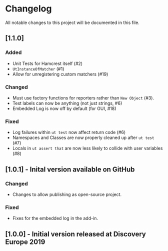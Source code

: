 
# Changelog
All notable changes to this project will be documented in this file.

## [1.1.0]
### Added
 - Unit Tests for Hamcrest itself (#2)
 - `UtInstanceOfMatcher` (#1)
 - Allow for unregistering custom matchers (#19)

### Changed
 - Must use factory functions for reporters rather than `New Object` (#3).
 - Test labels can now be anything (not just strings, #6)
 - Embedded Log is now off by default (for GUI, #18)

### Fixed
 - Log failures within `ut test` now affect return code (#6)
 - Namespaces and Classes are now properly cleaned up after `ut test` (#7)
 - Locals in `ut assert that` are now less likely to collide with user variables (#8)

## [1.0.1] - Inital version available on GitHub
### Changed
 - Changes to allow publishing as open-source project.

### Fixed
 - Fixes for the embedded log in the add-in.

## [1.0.0] - Initial version released at Discovery Europe 2019
